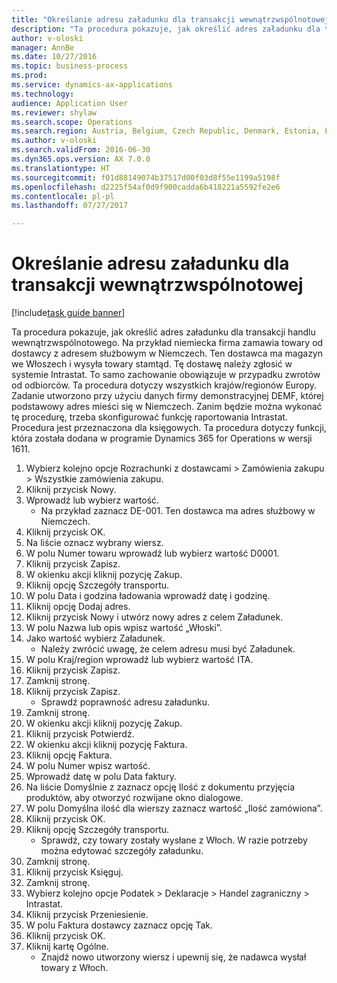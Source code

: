 ```yaml
--- 
title: "Określanie adresu załadunku dla transakcji wewnątrzwspólnotowej"
description: "Ta procedura pokazuje, jak określić adres załadunku dla transakcji handlu wewnątrzwspólnotowego."
author: v-oloski
manager: AnnBe
ms.date: 10/27/2016
ms.topic: business-process
ms.prod: 
ms.service: dynamics-ax-applications
ms.technology: 
audience: Application User
ms.reviewer: shylaw
ms.search.scope: Operations
ms.search.region: Austria, Belgium, Czech Republic, Denmark, Estonia, Finland, France, Germany, Hungary, Ireland, Italy, Latvia, Lithuania, Netherlands, Poland, Spain, Sweden, United Kingdom
ms.author: v-oloski
ms.search.validFrom: 2016-06-30
ms.dyn365.ops.version: AX 7.0.0
ms.translationtype: HT
ms.sourcegitcommit: f01d88149074b37517d00f03d8f55e1199a5198f
ms.openlocfilehash: d2225f54af0d9f900cadda6b418221a5592fe2e6
ms.contentlocale: pl-pl
ms.lasthandoff: 07/27/2017

---
```

# <a name="specify-a-lading-address-for-an-intra-community-transaction"></a>Określanie adresu załadunku dla transakcji wewnątrzwspólnotowej

[!include[task guide banner](../../includes/task-guide-banner.md)]

Ta procedura pokazuje, jak określić adres załadunku dla transakcji handlu wewnątrzwspólnotowego. Na przykład niemiecka firma zamawia towary od dostawcy z adresem służbowym w Niemczech. Ten dostawca ma magazyn we Włoszech i wysyła towary stamtąd. Tę dostawę należy zgłosić w systemie Intrastat. To samo zachowanie obowiązuje w przypadku zwrotów od odbiorców.
Ta procedura dotyczy wszystkich krajów/regionów Europy. Zadanie utworzono przy użyciu danych firmy demonstracyjnej DEMF, której podstawowy adres mieści się w Niemczech. Zanim będzie można wykonać tę procedurę, trzeba skonfigurować funkcję raportowania Intrastat. Procedura jest przeznaczona dla księgowych. Ta procedura dotyczy funkcji, która została dodana w programie Dynamics 365 for Operations w wersji 1611.

1. Wybierz kolejno opcje Rozrachunki z dostawcami > Zamówienia zakupu > Wszystkie zamówienia zakupu.
2. Kliknij przycisk Nowy.
3. Wprowadź lub wybierz wartość.
    * Na przykład zaznacz DE-001. Ten dostawca ma adres służbowy w Niemczech.  
4. Kliknij przycisk OK.
5. Na liście oznacz wybrany wiersz.
6. W polu Numer towaru wprowadź lub wybierz wartość D0001.
7. Kliknij przycisk Zapisz.
8. W okienku akcji kliknij pozycję Zakup.
9. Kliknij opcję Szczegóły transportu.
10. W polu Data i godzina ładowania wprowadź datę i godzinę.
11. Kliknij opcję Dodaj adres.
12. Kliknij przycisk Nowy i utwórz nowy adres z celem Załadunek.
13. W polu Nazwa lub opis wpisz wartość „Włoski”.
14. Jako wartość wybierz Załadunek.
    * Należy zwrócić uwagę, że celem adresu musi być Załadunek.  
15. W polu Kraj/region wprowadź lub wybierz wartość ITA.
16. Kliknij przycisk Zapisz.
17. Zamknij stronę.
18. Kliknij przycisk Zapisz.
    * Sprawdź poprawność adresu załadunku.  
19. Zamknij stronę.
20. W okienku akcji kliknij pozycję Zakup.
21. Kliknij przycisk Potwierdź.
22. W okienku akcji kliknij pozycję Faktura.
23. Kliknij opcję Faktura.
24. W polu Numer wpisz wartość.
25. Wprowadź datę w polu Data faktury.
26. Na liście Domyślnie z zaznacz opcję Ilość z dokumentu przyjęcia produktów, aby otworzyć rozwijane okno dialogowe.
27. W polu Domyślna ilość dla wierszy zaznacz wartość „Ilość zamówiona”.
28. Kliknij przycisk OK.
29. Kliknij opcję Szczegóły transportu.
    * Sprawdź, czy towary zostały wysłane z Włoch. W razie potrzeby można edytować szczegóły załadunku.  
30. Zamknij stronę.
31. Kliknij przycisk Księguj.
32. Zamknij stronę.
33. Wybierz kolejno opcje Podatek > Deklaracje > Handel zagraniczny > Intrastat.
34. Kliknij przycisk Przeniesienie.
35. W polu Faktura dostawcy zaznacz opcję Tak.
36. Kliknij przycisk OK.
37. Kliknij kartę Ogólne.
    * Znajdź nowo utworzony wiersz i upewnij się, że nadawca wysłał towary z Włoch.  



